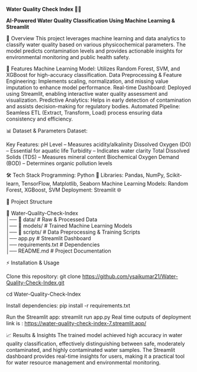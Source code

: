 **Water Quality Check Index 🌊💧**

**AI-Powered Water Quality Classification Using Machine Learning & Streamlit**

📌 Overview
This project leverages machine learning and data analytics to classify water quality based on various physicochemical parameters. The model predicts contamination levels and provides actionable insights for environmental monitoring and public health safety.

🚀 Features
Machine Learning Model: Utilizes Random Forest, SVM, and XGBoost for high-accuracy classification.
Data Preprocessing & Feature Engineering: Implements scaling, normalization, and missing value imputation to enhance model performance.
Real-time Dashboard: Deployed using Streamlit, enabling interactive water quality assessment and visualization.
Predictive Analytics: Helps in early detection of contamination and assists decision-making for regulatory bodies.
Automated Pipeline: Seamless ETL (Extract, Transform, Load) process ensuring data consistency and efficiency.

📊 Dataset & Parameters
Dataset: 

Key Features:
pH Level – Measures acidity/alkalinity
Dissolved Oxygen (DO) – Essential for aquatic life
Turbidity – Indicates water clarity
Total Dissolved Solids (TDS) – Measures mineral content
Biochemical Oxygen Demand (BOD) – Determines organic pollution levels

🛠️ Tech Stack
Programming: Python 🐍
Libraries: Pandas, NumPy, Scikit-learn, TensorFlow, Matplotlib, Seaborn
Machine Learning Models: Random Forest, XGBoost, SVM
Deployment: Streamlit 🌐

📂 Project Structure

📁 Water-Quality-Check-Index  
│── 📂 data/                   # Raw & Processed Data  
│── 📂 models/                 # Trained Machine Learning Models  
│── 📂 scripts/                # Data Preprocessing & Training Scripts  
│── app.py                     # Streamlit Dashboard  
│── requirements.txt           # Dependencies  
│── README.md                  # Project Documentation  

⚡ Installation & Usage

Clone this repository:
git clone https://github.com/ysaikumar21/Water-Quality-Check-Index.git

cd Water-Quality-Check-Index

Install dependencies:
pip install -r requirements.txt

Run the Streamlit app:
streamlit run app.py
Real time outputs of deployment link is :
https://water-quality-check-index-7.streamlit.app/

📈 Results & Insights
The trained model achieved high accuracy in water quality classification, effectively distinguishing between safe, moderately contaminated, and highly contaminated water samples. The Streamlit dashboard provides real-time insights for users, making it a practical tool for water resource management and environmental monitoring.
